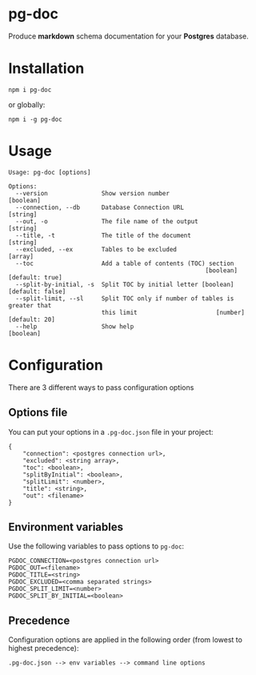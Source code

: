 # pg-doc

Produce **markdown** schema documentation for your **Postgres** database.

# Installation
```
npm i pg-doc
```
or globally:

```
npm i -g pg-doc
```

# Usage

```
Usage: pg-doc [options]

Options:
  --version               Show version number                          [boolean]
  --connection, --db      Database Connection URL                       [string]
  --out, -o               The file name of the output                   [string]
  --title, -t             The title of the document                     [string]
  --excluded, --ex        Tables to be excluded                          [array]
  --toc                   Add a table of contents (TOC) section
                                                       [boolean] [default: true]
  --split-by-initial, -s  Split TOC by initial letter [boolean] [default: false]
  --split-limit, --sl     Split TOC only if number of tables is greater that
                          this limit                      [number] [default: 20]
  --help                  Show help                                    [boolean]
```

# Configuration
  
There are 3 different ways to pass configuration options

## Options file
You can put your options in a `.pg-doc.json` file in your project:

```
{
    "connection": <postgres connection url>,
    "excluded": <string array>,
    "toc": <boolean>,
    "splitByInitial": <boolean>,
    "splitLimit": <number>,
    "title": <string>,
    "out": <filename>
}
```

## Environment variables
Use the following variables to pass options to `pg-doc`:
```
PGDOC_CONNECTION=<postgres connection url> 
PGDOC_OUT=<filename>
PGDOC_TITLE=<string>
PGDOC_EXCLUDED=<comma separated strings>
PGDOC_SPLIT_LIMIT=<number>
PGDOC_SPLIT_BY_INITIAL=<boolean>
```
## Precedence
Configuration options are applied in the following order (from lowest to highest precedence):

`.pg-doc.json --> env variables --> command line options`

